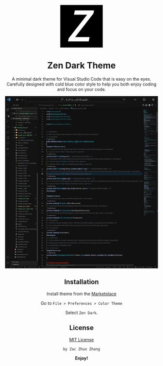 
<div align="center">
<img src="https://raw.githubusercontent.com/ZacZhangzhuo/zen-dark/main/icon.png" width="140" />

<!-- vsce publish major, minor, patch -->
# Zen Dark Theme



A minimal dark theme for Visual Studio Code that is easy on the eyes. Carefully designed with cold blue color style to help you both enjoy coding and focus on your code.

![Zen Dark Theme](https://raw.githubusercontent.com/ZacZhangzhuo/zen-dark/main/screenshot.jpg)

## Installation

Install theme from the [Marketplace](https://marketplace.visualstudio.com/items?itemName=ZacZhuoZhang.zen-dark-z)


Go to `File > Preferences > Color Theme`

Select `Zen Dark`. 



## License

[MIT License](https://raw.githubusercontent.com/ZacZhangzhuo/zen-dark/main/LICENSE.md) 

    by Zac Zhuo Zhang

**Enjoy!**

</div>